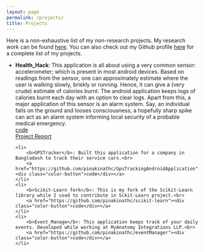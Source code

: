 ```yaml
---
layout: page
permalink: /projects/
title: Projects
---
```


Here is a non-exhaustive list of my non-research projects. My research work can be found <a href="/research">here</a>. You can also check out my Github profile <a href="">here</a> for a complete list of my projects.

<ul>
	<li>
		<b>Health_Hack</b>: This application is all about using a very common sensor: accelerometer; which is present in most android devices. Based on readings from the sensor, one can approximately estimate where the user is walking slowly, briskly or running. Hence, it can give a (very crude) estimate of calories burnt. The android application keeps logs of calories burnt each day with an option to clear logs. Apart from this, a major application of this sensor is an alarm system. Say, an individual falls on the ground and looses consciousness, a hopefully sharp spike can act as an alarm system informing local security of a probable medical emergency.<br>
	<a href="https://github.com/pinakinathc/health_hack_app"><div class="color-button">code</div></a><a href="https://github.com/pinakinathc/health_hack_app/blob/master/GlobsynProject.pdf"><div class="color-button">Project Report</div></a>
	</li>

	<li>
		<b>GPSTracker</b>: Built this application for a company in Bangladesh to track their service cars.<br>
		<a href="https://github.com/pinakinathc/GpsTrackingAndroidApplication"><div class="color-button">code</div></a>
	</li>
	<li>
		<b>Scikit-Learn fork</b>: This is my fork of the Scikit-Learn library while I used to contribute in Sckit-Learn project.<br>
		<a href="https://github.com/pinakinathc/scikit-learn"><div class="color-button">code</div></a>
	</li>
	<li>
		<b>Event_Manage</b>: This application keeps track of your daily events. Developed while working at MyAnatomy Integrations LLP.<br>
		<a href="https://github.com/pinakinathc/eventManager"><div class="color-button">code</div></a>
	</li>
<!--	<li>
		<b>Project title #1</b>: Give a brief description of your first project here. You can link the relevant research paper(s), report, code repository and any other detail(s) by editing <i>projects.md</i> file<br>
		<a href=""><div class="color-button">paper</div></a><a href="project_1.pdf"><div class="color-button">report</div></a><a href=""><div class="color-button">code</div></a>
	</li><br>
	<li>
		<b>Project title #2</b>: Give a brief description of your second project here. You can link the relevant research paper(s), report, code repository and any other detail(s) by editing <i>projects.md</i> file<br>
		<a href=""><div class="color-button">paper</div></a><a href="project_1.pdf"><div class="color-button">report</div></a><a href=""><div class="color-button">code</div></a>
	</li><br>
-->
</ul>

